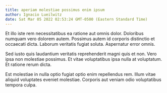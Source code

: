 ```yaml
---
title: aperiam molestiae possimus enim ipsum
author: Ignacio Lueilwitz
date: Sat Mar 05 2022 02:53:24 GMT-0500 (Eastern Standard Time)
---
```

Et illo iste rem necessitatibus ea ratione aut omnis dolor. Doloribus numquam vero dolorem autem. Possimus autem id corporis distinctio et occaecati dicta. Laborum veritatis fugiat soluta. Aspernatur error omnis.

 Sed iusto quis laudantium veritatis reprehenderit magni quis et non. Vero ipsa non molestiae possimus. Et vitae voluptatibus ipsa nulla at voluptatum. Et ratione rerum dicta.

 Est molestiae in nulla optio fugiat optio enim repellendus rem. Illum vitae aliquid voluptates eveniet molestiae. Corporis aut veniam odio voluptatibus tempora culpa.